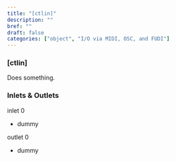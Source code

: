 ```yaml
---
title: "[ctlin]"
description: ""
bref: ""
draft: false
categories: ["object", "I/O via MIDI, OSC, and FUDI"]
---
```


### [ctlin]

Does something.

### Inlets & Outlets

inlet 0

 - dummy

outlet 0

 - dummy
 
